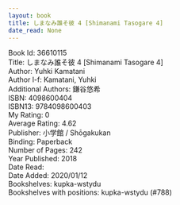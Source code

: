 ```yaml
---
layout: book
title: しまなみ誰そ彼 4 [Shimanami Tasogare 4]
date_read: None
---
```


Book Id: 36610115<br />
Title: しまなみ誰そ彼 4 [Shimanami Tasogare 4]<br />
Author: Yuhki Kamatani<br />
Author l-f: Kamatani, Yuhki<br />
Additional Authors: 鎌谷悠希<br />
ISBN: 4098600404<br />
ISBN13: 9784098600403<br />
My Rating: 0<br />
Average Rating: 4.62<br />
Publisher: 小学館 / Shōgakukan<br />
Binding: Paperback<br />
Number of Pages: 242<br />
Year Published: 2018<br />
Date Read: <br />
Date Added: 2020/01/12<br />
Bookshelves: kupka-wstydu<br />
Bookshelves with positions: kupka-wstydu (#788)<br />

